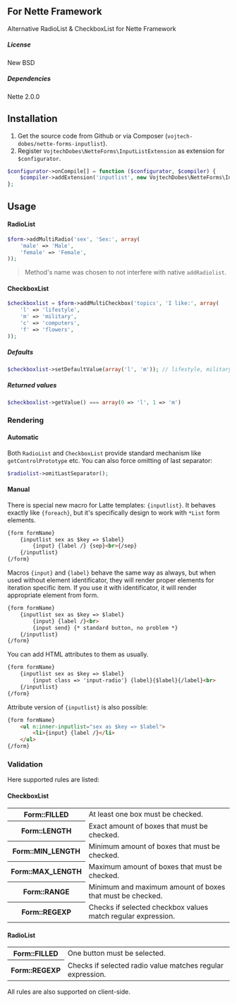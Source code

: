 ## For Nette Framework

Alternative RadioList & CheckboxList for Nette Framework

##### License

New BSD

##### Dependencies

Nette 2.0.0

## Installation

1. Get the source code from Github or via Composer (`vojtech-dobes/nette-forms-inputlist`).
2. Register `VojtechDobes\NetteForms\InputListExtension` as extension for `$configurator`.

```php
$configurator->onCompile[] = function ($configurator, $compiler) {
	$compiler->addExtension('inputlist', new VojtechDobes\NetteForms\InputListExtension);
};
```

## Usage

#### RadioList

```php
$form->addMultiRadio('sex', 'Sex:', array(
	'male' => 'Male',
	'female' => 'Female',
));
```

> Method's name was chosen to not interfere with native `addRadiolist`.

#### CheckboxList

```php
$checkboxlist = $form->addMultiCheckbox('topics', 'I like:', array(
	'l' => 'lifestyle',
	'm' => 'military',
	'c' => 'computers',
	'f' => 'flowers',
));
```

##### Defaults

```php
$checkboxlist->setDefaultValue(array('l', 'm')); // lifestyle, military
```

##### Returned values

```php
$checkboxlist->getValue() === array(0 => 'l', 1 => 'm')
```

### Rendering

#### Automatic

Both `RadioList` and `CheckboxList` provide standard mechanism like `getControlPrototype` etc. You can also force omitting of last separator:

```php
$radiolist->omitLastSeparator();
```

#### Manual

There is special new macro for Latte templates: `{inputlist}`. It behaves exactly like `{foreach}`, but it's specifically design to work with `*List` form elements.

```html
{form formName}
	{inputlist sex as $key => $label}
		{input} {label /} {sep}<br>{/sep}
	{/inputlist}
{/form}
```

Macros `{input}` and `{label}` behave the same way as always, but when used without element identificator, they will render proper elements for iteration specific item. If you use it with identificator, it will render appropriate element from form.

```html
{form formName}
	{inputlist sex as $key => $label}
		{input} {label /}<br>
		{input send} {* standard button, no problem *}
	{/inputlist}
{/form}
```

You can add HTML attributes to them as usually.

```html
{form formName}
	{inputlist sex as $key => $label}
		{input class => 'input-radio'} {label}{$label}{/label}<br>
	{/inputlist}
{/form}
```

Attribute version of `{inputlist}` is also possible:

```html
{form formName}
	<ul n:inner-inputlist="sex as $key => $label">
		<li>{input} {label /}</li>
	</ul>
{/form}
```

### Validation

Here supported rules are listed:

#### CheckboxList

<table>
	<tr>
		<th>Form::FILLED</th>
		<td>At least one box must be checked.</td>
	</tr>
	<tr>
		<th>Form::LENGTH</th>
		<td>Exact amount of boxes that must be checked.</td>
	</tr>
	<tr>
		<th>Form::MIN_LENGTH</th>
		<td>Minimum amount of boxes that must be checked.</td>
	</tr>
	<tr>
		<th>Form::MAX_LENGTH</th>
		<td>Maximum amount of boxes that must be checked.</td>
	</tr>
	<tr>
		<th>Form::RANGE</th>
		<td>Minimum and maximum amount of boxes that must be checked.</td>
	</tr>
	<tr>
		<th>Form::REGEXP</th>
		<td>Checks if selected checkbox values match regular expression.</td>
	</tr>
</table>

#### RadioList

<table>
	<tr>
		<th>Form::FILLED</th>
		<td>One button must be selected.</td>
	</tr>
	<tr>
		<th>Form::REGEXP</th>
		<td>Checks if selected radio value matches regular expression.</td>
	</tr>
</table>

All rules are also supported on client-side.
